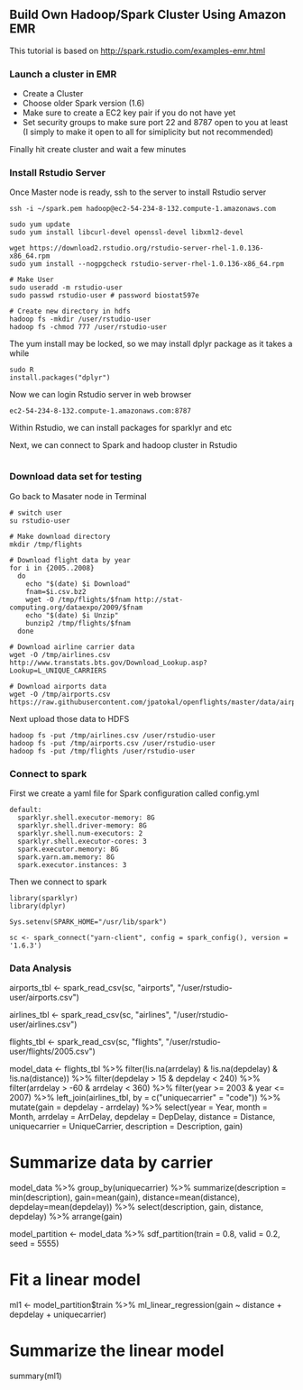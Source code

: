 ## Build Own Hadoop/Spark Cluster Using Amazon EMR

This tutorial is based on http://spark.rstudio.com/examples-emr.html

### Launch a cluster in EMR

- Create a Cluster
- Choose older Spark version (1.6)
- Make sure to create a EC2 key pair if you do not have yet
- Set security groups to make sure port 22 and 8787 open to you at least (I simply to make it open to all for simiplicity but not recommended)

Finally hit create cluster and wait a few minutes

### Install Rstudio Server

Once Master node is ready, ssh to the server to install Rstudio server

```
ssh -i ~/spark.pem hadoop@ec2-54-234-8-132.compute-1.amazonaws.com

sudo yum update
sudo yum install libcurl-devel openssl-devel libxml2-devel

wget https://download2.rstudio.org/rstudio-server-rhel-1.0.136-x86_64.rpm
sudo yum install --nogpgcheck rstudio-server-rhel-1.0.136-x86_64.rpm

# Make User
sudo useradd -m rstudio-user
sudo passwd rstudio-user # password biostat597e

# Create new directory in hdfs
hadoop fs -mkdir /user/rstudio-user
hadoop fs -chmod 777 /user/rstudio-user

```

The yum install may be locked, so we may install dplyr package as it takes a while

```
sudo R
install.packages("dplyr")
```

Now we can login Rstudio server in web browser

```
ec2-54-234-8-132.compute-1.amazonaws.com:8787
```

Within Rstudio, we can install packages for sparklyr and etc

Next, we can connect to Spark and hadoop cluster in Rstudio

```

```

### Download data set for testing

Go back to Masater node in Terminal

```
# switch user
su rstudio-user

# Make download directory
mkdir /tmp/flights

# Download flight data by year
for i in {2005..2008}
  do
    echo "$(date) $i Download"
    fnam=$i.csv.bz2
    wget -O /tmp/flights/$fnam http://stat-computing.org/dataexpo/2009/$fnam
    echo "$(date) $i Unzip"
    bunzip2 /tmp/flights/$fnam
  done

# Download airline carrier data
wget -O /tmp/airlines.csv http://www.transtats.bts.gov/Download_Lookup.asp?Lookup=L_UNIQUE_CARRIERS

# Download airports data
wget -O /tmp/airports.csv https://raw.githubusercontent.com/jpatokal/openflights/master/data/airports.dat

```

Next upload those data to HDFS

```
hadoop fs -put /tmp/airlines.csv /user/rstudio-user
hadoop fs -put /tmp/airports.csv /user/rstudio-user
hadoop fs -put /tmp/flights /user/rstudio-user
```

### Connect to spark

First we create a yaml file for Spark configuration called config.yml

```
default:
  sparklyr.shell.executor-memory: 8G
  sparklyr.shell.driver-memory: 8G
  sparklyr.shell.num-executors: 2
  sparklyr.shell.executor-cores: 3
  spark.executor.memory: 8G
  spark.yarn.am.memory: 8G
  spark.executor.instances: 3
```

Then we connect to spark

```
library(sparklyr)
library(dplyr)

Sys.setenv(SPARK_HOME="/usr/lib/spark")

sc <- spark_connect("yarn-client", config = spark_config(), version = '1.6.3')
```

### Data Analysis
airports_tbl <- spark_read_csv(sc, "airports", "/user/rstudio-user/airports.csv")

airlines_tbl <- spark_read_csv(sc, "airlines", "/user/rstudio-user/airlines.csv")

flights_tbl <- spark_read_csv(sc, "flights", "/user/rstudio-user/flights/2005.csv")

model_data <- flights_tbl %>%
  filter(!is.na(arrdelay) & !is.na(depdelay) & !is.na(distance)) %>%
  filter(depdelay > 15 & depdelay < 240) %>%
  filter(arrdelay > -60 & arrdelay < 360) %>%
  filter(year >= 2003 & year <= 2007) %>%
  left_join(airlines_tbl, by = c("uniquecarrier" = "code")) %>%
  mutate(gain = depdelay - arrdelay) %>%
  select(year = Year, month = Month, arrdelay = ArrDelay,
         depdelay = DepDelay, distance = Distance,
         uniquecarrier = UniqueCarrier, description = Description, gain)

# Summarize data by carrier
model_data %>%
  group_by(uniquecarrier) %>%
  summarize(description = min(description), gain=mean(gain),
            distance=mean(distance), depdelay=mean(depdelay)) %>%
  select(description, gain, distance, depdelay) %>%
  arrange(gain)

model_partition <- model_data %>%
  sdf_partition(train = 0.8, valid = 0.2, seed = 5555)

# Fit a linear model
ml1 <- model_partition$train %>%
  ml_linear_regression(gain ~ distance + depdelay + uniquecarrier)

# Summarize the linear model
summary(ml1)
```
